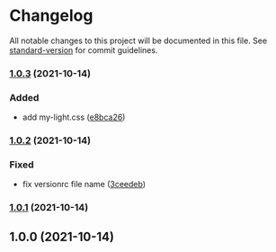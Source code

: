 # Changelog

All notable changes to this project will be documented in this file. See [standard-version](https://github.com/conventional-changelog/standard-version) for commit guidelines.

### [1.0.3](https://github.com/kannkyo/marp-template/compare/v1.0.2...v1.0.3) (2021-10-14)


### Added

* add my-light.css ([e8bca26](https://github.com/kannkyo/marp-template/commit/e8bca261f65387d84e038295961fccc80d580ce0))

### [1.0.2](https://github.com/kannkyo/marp-template/compare/v1.0.1...v1.0.2) (2021-10-14)


### Fixed

* fix versionrc file name ([3ceedeb](https://github.com/kannkyo/marp-template/commit/3ceedebbec2706983b57e4ff9c04a7f87aacf4f0))

### [1.0.1](https://github.com/kannkyo/marp-template/compare/v1.0.0...v1.0.1) (2021-10-14)

## 1.0.0 (2021-10-14)
